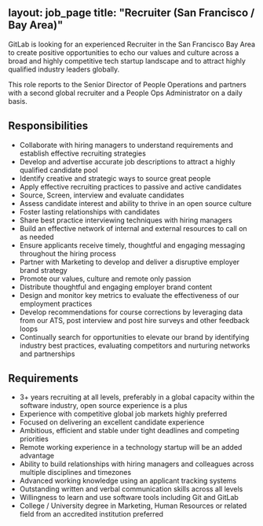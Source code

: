 layout: job_page
title: "Recruiter (San Francisco / Bay Area)"
---
GitLab is looking for an experienced Recruiter in the San Francisco Bay Area to create positive opportunities
to echo our values and culture across a broad and highly competitive tech startup landscape and to 
attract highly qualified industry leaders globally. 

This role reports to the Senior Director of People Operations and partners with a second global recruiter
and a People Ops Administrator on a daily basis.

## Responsibilities

* Collaborate with hiring managers to understand requirements and establish effective recruiting strategies
* Develop and advertise accurate job descriptions to attract a highly qualified candidate pool
* Identify creative and strategic ways to source great people
* Apply effective recruiting practices to passive and active candidates
* Source, Screen, interview and evaluate candidates
* Assess candidate interest and ability to thrive in an open source culture
* Foster lasting relationships with candidates
* Share best practice interviewing techniques with hiring managers
* Build an effective network of internal and external resources to call on as needed
* Ensure applicants receive timely, thoughtful and engaging messaging throughout the hiring process
* Partner with Marketing to develop and deliver a disruptive employer brand strategy
* Promote our values, culture and remote only passion
* Distribute thoughtful and engaging employer brand content
* Design and monitor key metrics to evaluate the effectiveness of our employment practices
* Develop recommendations for course corrections by leveraging data from our ATS, post interview and post hire surveys and other feedback loops
* Continually search for opportunities to elevate our brand by identifying industry best practices, evaluating competitors and nurturing networks and partnerships

## Requirements

* 3+ years recruiting at all levels, preferably in a global capacity within the software industry, open source experience is a plus
* Experience with competitive global job markets highly preferred
* Focused on delivering an excellent candidate experience
* Ambitious, efficient and stable under tight deadlines and competing priorities
* Remote working experience in a technology startup will be an added advantage
* Ability to build relationships with hiring managers and colleagues across multiple disciplines and timezones
* Advanced working knowledge using an applicant tracking systems 
* Outstanding written and verbal communication skills across all levels
* Willingness to learn and use software tools including Git and GitLab
* College / University degree in Marketing, Human Resources or related field from an accredited institution preferred
